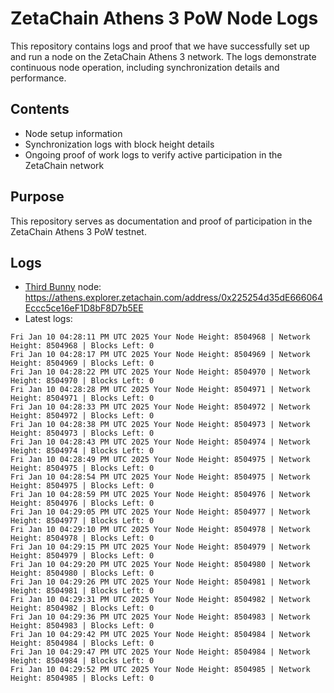 # ZetaChain Athens 3 PoW Node Logs
This repository contains logs and proof that we have successfully set up and run a node on the ZetaChain Athens 3 network. The logs demonstrate continuous node operation, including synchronization details and performance.

## Contents
- Node setup information
- Synchronization logs with block height details
- Ongoing proof of work logs to verify active participation in the ZetaChain network

## Purpose
This repository serves as documentation and proof of participation in the ZetaChain Athens 3 PoW testnet.

## Logs

- [Third Bunny](https://thirdbunny.xyz/) node: https://athens.explorer.zetachain.com/address/0x225254d35dE666064Eccc5ce16eF1D8bF8D7b5EE
- Latest logs:
```
Fri Jan 10 04:28:11 PM UTC 2025 Your Node Height: 8504968 | Network Height: 8504968 | Blocks Left: 0
Fri Jan 10 04:28:17 PM UTC 2025 Your Node Height: 8504969 | Network Height: 8504969 | Blocks Left: 0
Fri Jan 10 04:28:22 PM UTC 2025 Your Node Height: 8504970 | Network Height: 8504970 | Blocks Left: 0
Fri Jan 10 04:28:28 PM UTC 2025 Your Node Height: 8504971 | Network Height: 8504971 | Blocks Left: 0
Fri Jan 10 04:28:33 PM UTC 2025 Your Node Height: 8504972 | Network Height: 8504972 | Blocks Left: 0
Fri Jan 10 04:28:38 PM UTC 2025 Your Node Height: 8504973 | Network Height: 8504973 | Blocks Left: 0
Fri Jan 10 04:28:43 PM UTC 2025 Your Node Height: 8504974 | Network Height: 8504974 | Blocks Left: 0
Fri Jan 10 04:28:49 PM UTC 2025 Your Node Height: 8504975 | Network Height: 8504975 | Blocks Left: 0
Fri Jan 10 04:28:54 PM UTC 2025 Your Node Height: 8504975 | Network Height: 8504975 | Blocks Left: 0
Fri Jan 10 04:28:59 PM UTC 2025 Your Node Height: 8504976 | Network Height: 8504976 | Blocks Left: 0
Fri Jan 10 04:29:05 PM UTC 2025 Your Node Height: 8504977 | Network Height: 8504977 | Blocks Left: 0
Fri Jan 10 04:29:10 PM UTC 2025 Your Node Height: 8504978 | Network Height: 8504978 | Blocks Left: 0
Fri Jan 10 04:29:15 PM UTC 2025 Your Node Height: 8504979 | Network Height: 8504979 | Blocks Left: 0
Fri Jan 10 04:29:20 PM UTC 2025 Your Node Height: 8504980 | Network Height: 8504980 | Blocks Left: 0
Fri Jan 10 04:29:26 PM UTC 2025 Your Node Height: 8504981 | Network Height: 8504981 | Blocks Left: 0
Fri Jan 10 04:29:31 PM UTC 2025 Your Node Height: 8504982 | Network Height: 8504982 | Blocks Left: 0
Fri Jan 10 04:29:36 PM UTC 2025 Your Node Height: 8504983 | Network Height: 8504983 | Blocks Left: 0
Fri Jan 10 04:29:42 PM UTC 2025 Your Node Height: 8504984 | Network Height: 8504984 | Blocks Left: 0
Fri Jan 10 04:29:47 PM UTC 2025 Your Node Height: 8504984 | Network Height: 8504984 | Blocks Left: 0
Fri Jan 10 04:29:52 PM UTC 2025 Your Node Height: 8504985 | Network Height: 8504985 | Blocks Left: 0
```
